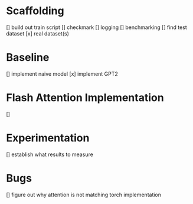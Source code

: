 # Scaffolding
[] build out train script
    [] checkmark
    [] logging
    [] benchmarking
[] find test dataset
[x] real dataset(s)



# Baseline
[] implement naive model
[x] implement GPT2


# Flash Attention Implementation
[]


# Experimentation
[] establish what results to measure



# Bugs
[] figure out why attention is not matching torch implementation
